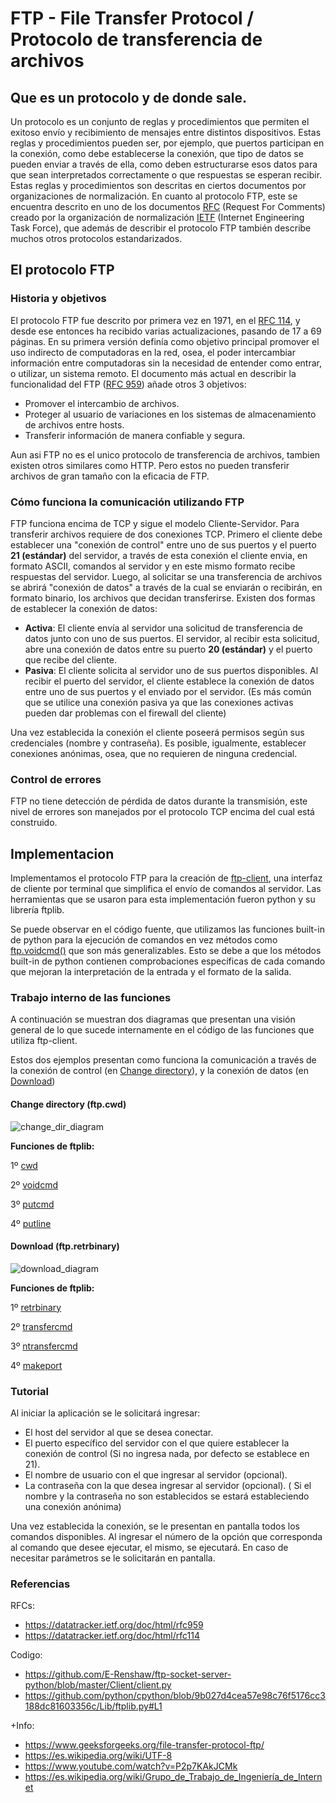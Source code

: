 # FTP - File Transfer Protocol / Protocolo de transferencia de archivos

##  Que es un protocolo y de donde sale.
Un protocolo es un conjunto de reglas y procedimientos que permiten el exitoso envío y recibimiento de mensajes entre distintos dispositivos. Estas reglas y procedimientos pueden ser, por ejemplo, que puertos participan en la conexión, como debe establecerse la conexión, que tipo de datos se pueden enviar a través de ella, como deben estructurarse esos datos para que sean interpretados correctamente o que respuestas se esperan recibir. Estas reglas y procedimientos son descritas en ciertos documentos por organizaciones de normalización.
En cuanto al protocolo FTP, este se encuentra descrito en uno de los documentos [RFC](https://www.rfc-editor.org) (Request For Comments) creado por la organización de normalización [IETF](https://www.ietf.org) (Internet Engineering Task Force), que además de describir el protocolo FTP también describe muchos otros protocolos estandarizados.

## El protocolo FTP
### Historia y objetivos
El protocolo FTP fue descrito por primera vez en 1971, en el [RFC 114](https://datatracker.ietf.org/doc/html/rfc114), y desde ese entonces ha recibido varias actualizaciones, pasando de 17 a 69 páginas. En su primera versión definía como objetivo principal promover el uso indirecto de computadoras en la red, osea, el poder intercambiar información entre computadoras sin la necesidad de entender como entrar, o utilizar, un sistema remoto. El documento más actual en describir la funcionalidad del FTP ([RFC 959](https://datatracker.ietf.org/doc/html/rfc959)) añade otros 3 objetivos:
- Promover el intercambio de archivos.
- Proteger al usuario de variaciones en los sistemas de almacenamiento de archivos entre hosts.
- Transferir información de manera confiable y segura.

Aun asi FTP no es el unico protocolo de transferencia de archivos, tambien existen otros similares como HTTP. Pero estos no pueden transferir archivos de gran tamaño con la eficacia de FTP.

### Cómo funciona la comunicación utilizando FTP
FTP funciona encima de TCP y sigue el modelo Cliente-Servidor. Para transferir archivos requiere de dos conexiones TCP. Primero el cliente debe establecer una "conexión de control" entre uno de sus puertos y el puerto **21 (estándar)** del servidor, a través de esta conexión el cliente envia, en formato ASCII, comandos al servidor y en este mismo formato recibe respuestas del servidor. Luego, al solicitar se una transferencia de archivos se abrirá "conexión de datos" a través de la cual se enviarán o recibirán, en formato binario, los archivos que decidan transferirse. Existen dos formas de establecer la conexión de datos:
- **Activa**: El cliente envía al servidor una solicitud de transferencia de datos junto con uno de sus puertos. El servidor, al recibir esta solicitud, abre una conexión de datos entre su puerto **20 (estándar)** y el puerto que recibe del cliente.
- **Pasiva**: El cliente solicita al servidor uno de sus puertos disponibles. Al recibir el puerto del servidor, el cliente establece la conexión de datos entre uno de sus puertos y el enviado por el servidor.
(Es más común que se utilice una conexión pasiva ya que las conexiones activas pueden dar problemas con el firewall del cliente)

Una vez establecida la conexión el cliente poseerá permisos según sus credenciales (nombre y contraseña). Es posible, igualmente, establecer conexiones anónimas, osea, que no requieren de ninguna credencial.

### Control de errores
FTP no tiene detección de pérdida de datos durante la transmisión, este nivel de errores son manejados por el protocolo TCP encima del cual está construido.

##  Implementacion
Implementamos el protocolo FTP para la creación de [ftp-client](https://github.com/ArcosJuan/ftp-client), una interfaz de cliente por terminal que simplifica el envío de comandos al servidor. Las herramientas que se usaron para esta implementación fueron python y su librería ftplib.

Se puede observar en el código fuente, que utilizamos las funciones built-in de python para la ejecución de comandos en vez métodos como [ftp.voidcmd()](https://github.com/python/cpython/blob/9b027d4cea57e98c76f5176cc3188dc81603356c/Lib/ftplib.py#L283) que son más generalizables. Esto se debe a que los métodos built-in de python contienen comprobaciones específicas de cada comando que mejoran la interpretación de la entrada y el formato de la salida.

### Trabajo interno de las funciones
A continuación se muestran dos diagramas que presentan una visión general de lo que sucede internamente en el código de las funciones que utiliza ftp-client.

Estos dos ejemplos presentan como funciona la comunicación a través de la conexión de control (en [Change directory](https://github.com/ArcosJuan/ftp-client/blob/main/ftp_client.py#L92)), y la conexión de datos (en [Download](https://github.com/ArcosJuan/ftp-client/blob/main/ftp_client.py#L127))

#### Change directory (ftp.cwd)
![change_dir_diagram](https://user-images.githubusercontent.com/87381835/170430048-26eb1ac8-8795-4126-8aef-7f82f12c1fdd.png)


**Funciones de ftplib:**

1º [cwd](https://github.com/python/cpython/blob/9b027d4cea57e98c76f5176cc3188dc81603356c/Lib/ftplib.py#L614)

2º [voidcmd](https://github.com/python/cpython/blob/9b027d4cea57e98c76f5176cc3188dc81603356c/Lib/ftplib.py#L283)

3º [putcmd](https://github.com/python/cpython/blob/9b027d4cea57e98c76f5176cc3188dc81603356c/Lib/ftplib.py#L205)

4º [putline](https://github.com/python/cpython/blob/9b027d4cea57e98c76f5176cc3188dc81603356c/Lib/ftplib.py#L195)
#### Download (ftp.retrbinary)
![download_diagram](https://user-images.githubusercontent.com/87381835/170430106-8359ca96-cfe7-43f7-8108-2570dfe87d5a.png)

**Funciones de ftplib:**

1º [retrbinary](https://github.com/python/cpython/blob/9b027d4cea57e98c76f5176cc3188dc81603356c/Lib/ftplib.py#L421)

2º [transfercmd](https://github.com/python/cpython/blob/9b027d4cea57e98c76f5176cc3188dc81603356c/Lib/ftplib.py#L391)

3º [ntransfercmd](https://github.com/python/cpython/blob/9b027d4cea57e98c76f5176cc3188dc81603356c/Lib/ftplib.py#L336)

4º [makeport](https://github.com/python/cpython/blob/9b027d4cea57e98c76f5176cc3188dc81603356c/Lib/ftplib.py#L311)

### Tutorial
Al iniciar la aplicación se le solicitará ingresar:
- El host del servidor al que se desea conectar.
- El puerto específico del servidor con el que quiere establecer la conexión de control (Si no ingresa nada, por defecto se establece en 21).
- El nombre de usuario con el que ingresar al servidor (opcional).
- La contraseña con la que desea ingresar al servidor (opcional).
( Si el nombre y la contraseña no son establecidos se estará estableciendo una conexión anónima)

Una vez establecida la conexión, se le presentan en pantalla todos los comandos disponibles. Al ingresar el número de la opción que corresponda al comando que desee ejecutar, el mismo, se ejecutará. En caso de necesitar parámetros se le solicitarán en pantalla.


### Referencias
RFCs:
- https://datatracker.ietf.org/doc/html/rfc959
- https://datatracker.ietf.org/doc/html/rfc114

Codigo:
- https://github.com/E-Renshaw/ftp-socket-server-python/blob/master/Client/client.py
- https://github.com/python/cpython/blob/9b027d4cea57e98c76f5176cc3188dc81603356c/Lib/ftplib.py#L1

+Info:
- https://www.geeksforgeeks.org/file-transfer-protocol-ftp/
- https://es.wikipedia.org/wiki/UTF-8
- https://www.youtube.com/watch?v=P2p7KAkJCMk
- https://es.wikipedia.org/wiki/Grupo_de_Trabajo_de_Ingeniería_de_Internet

